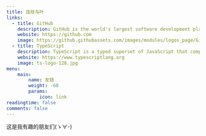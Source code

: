 ```yaml
---
title: 连枝与叶
links:
  - title: GitHub
    description: GitHub is the world's largest software development platform.
    website: https://github.com
    image: https://github.githubassets.com/images/modules/logos_page/GitHub-Mark.png
  - title: TypeScript
    description: TypeScript is a typed superset of JavaScript that compiles to plain JavaScript.
    website: https://www.typescriptlang.org
    image: ts-logo-128.jpg
menu:
    main: 
        name: 友链
        weight: -60
        params:
            icon: link
readingtime: false
comments: false
---
```


这是我有趣的朋友们(ゝ∀･)
